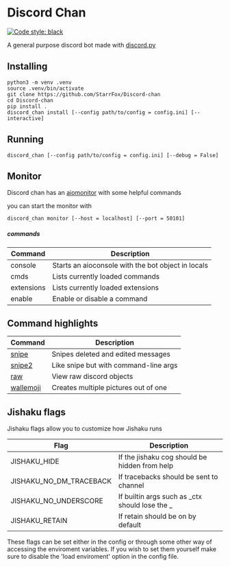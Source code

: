 # Discord Chan

[![Code style: black](https://img.shields.io/badge/code%20style-black-000000.svg)](https://github.com/psf/black)

A general purpose discord bot made with [discord.py](https://github.com/Rapptz/discord.py)

## Installing
```shell script
python3 -m venv .venv
source .venv/bin/activate
git clone https://github.com/StarrFox/Discord-chan
cd Discord-chan
pip install .
discord_chan install [--config path/to/config = config.ini] [--interactive]
```

## Running
```shell script
discord_chan [--config path/to/config = config.ini] [--debug = False]
```

## Monitor
Discord chan has an [aiomonitor](https://pypi.org/projects/aiomonitor) with some helpful commands

you can start the monitor with
```shell script
discord_chan monitor [--host = localhost] [--port = 50101]
```
##### commands
Command | Description
--- | ---
console | Starts an aioconsole with the bot object in locals
cmds | Lists currently loaded commands
extensions | Lists currently loaded extensions
enable | Enable or disable a command

## Command highlights
Command | Description
--- | ---
[snipe][snipe] | Snipes deleted and edited messages
[snipe2][snipe] | Like snipe but with command-line args
[raw][info] | View raw discord objects
[wallemoji][wallemojis] | Creates multiple pictures out of one

## Jishaku flags
Jishaku flags allow you to customize how Jishaku runs

Flag | Description
--- | ---
JISHAKU_HIDE | If the jishaku cog should be hidden from help
JISHAKU_NO_DM_TRACEBACK | If tracebacks should be sent to channel
JISHAKU_NO_UNDERSCORE | If builtin args such as _ctx should lose the _
JISHAKU_RETAIN | If retain should be on by default

These flags can be set either in the config or through some other way of accessing
the enviroment variables.
If you wish to set them yourself make sure to disable the 'load enviroment' option
in the config file.

[wallemojis]: /discord_chan/extensions/commands/images.py
[info]: /discord_chan/extensions/commands/meta.py
[snipe]: /discord_chan/extensions/commands/snipe.py
